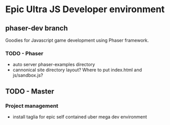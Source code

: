 # Epic Ultra JS Developer environment

## phaser-dev branch
Goodies for Javascript game development using Phaser framework.

### TODO - Phaser
- auto server phaser-examples directory
- cannonical site directory layout? Where to put index.html and js/sandbox.js?

## TODO - Master
###  Project management
- install taglia for epic self contained uber mega dev environment

